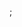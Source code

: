 
<!DOCTYPE html>
<html>
<head>
<title>Penggunaan Alert</title>
<script src="https://cdn.jsdelivr.net/npm/sweetalert2@8"></script>;
</head>
<body>
<script>
Swal.fire({
  title: 'Hei Gaes!',
  text: 'jadi Greget nih.',
  imageUrl: 'https://c.tenor.com/yuKaKz-uOckAAAAM/bayi-gemes-lucu.gif',
  imageWidth: 400,
  imageHeight: 200,
  imageAlt: 'Custom image',
  animation: false
})
</script>
</body>
</html>
